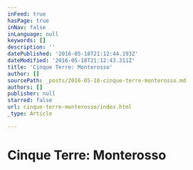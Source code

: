 ```yaml
---
inFeed: true
hasPage: true
inNav: false
inLanguage: null
keywords: []
description: ''
datePublished: '2016-05-18T21:12:44.193Z'
dateModified: '2016-05-18T21:12:43.311Z'
title: 'Cinque Terre: Monterosso'
author: []
sourcePath: _posts/2016-05-18-cinque-terre-monterosso.md
authors: []
publisher: null
starred: false
url: cinque-terre-monterosso/index.html
_type: Article

---
```

# Cinque Terre: Monterosso